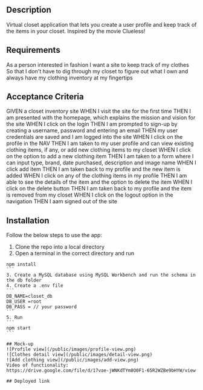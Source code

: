 ## Description
Virtual closet application that lets you create a user profile and keep track of the items in your closet. Inspired by the movie Clueless!

## Requirements
As a person interested in fashion
I want a site to keep track of my clothes
So that I don't have to dig through my closet to figure out what I own and always have my clothing inventory at my fingertips

## Acceptance Criteria
GIVEN a closet inventory site
WHEN I visit the site for the first time
THEN I am presented with the homepage, which explains the mission and vision for the site
WHEN I click on the login 
THEN I am prompted to sign-up by creating a username, password and entering an email
THEN my user credentials are saved and I am logged into the site
WHEN I click on the profile in the NAV
THEN I am taken to my user profile and can view existing clothing items, if any, or add new clothing items to my closet
WHEN I click on the option to add a new clothing item
THEN I am taken to a form where I can input type, brand, date purchased, description and image name
WHEN I click add item 
THEN I am taken back to my profile and the new item is added
WHEN I click on any of the clothing items in my profile
THEN I am able to see the details of the item and the option to delete the item
WHEN I click on the delete button
THEN I am taken back to my profile and the item is removed from my closet
WHEN I click on the logout option in the navigation
THEN I aam signed out of the site

## Installation
Follow the below steps to use the app:
1. Clone the repo into a local directory
2. Open a terminal in the correct directory and run 
````
npm install
```
3. Create a MySQL database using MySQL Workbench and run the schema in the db folder
4. Create a .env file 
```
DB_NAME=closet_db
DB_USER =root
DB_PASS = // your password
```
5. Run 
```
npm start
```

## Mock-up
![Profile view](/public/images/profile-view.png)
![Clothes detail view](/public/images/detail-view.png)
![Add clothing view](/public/images/add-view.png)
Video of functionality: 
https://drive.google.com/file/d/17vae-jWNKdTYm8O0F1-65R2WZBe9bHYW/view 

## Deployed link